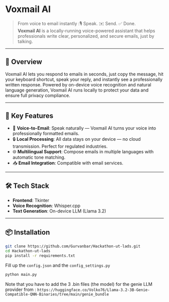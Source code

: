 # Voxmail AI

> From voice to email instantly :🎙️ Speak. ✉️ Send. ✅ Done.  
**Voxmail AI** is a locally-running voice-powered assistant that helps professionals write clear, personalized, and secure emails, just by talking.

---

## 🚀 Overview

<p>Voxmail AI lets you respond to emails in seconds, just copy the message, hit your keyboard shortcut, speak your reply, and instantly see a professionally written response. Powered by on-device voice recognition and natural language generation, Voxmail AI runs locally to protect your data and ensure full privacy compliance.

---

## 🧠 Key Features

- 🎤 **Voice-to-Email**: Speak naturally — Voxmail AI turns your voice into professionally formatted emails.
- 🔒 **Local Processing**: All data stays on your device — no cloud transmission. Perfect for regulated industries.
- 🌐 **Multilingual Support**: Compose emails in multiple languages with automatic tone matching.
- 📥 **Email Integration**: Compatible with email services.

---

## 🛠️ Tech Stack

- **Frontend**: Tkinter
- **Voice Recognition**: Whisper.cpp
- **Text Generation**: On-device LLM (Llama 3.2)

---

## 📦 Installation

```bash
git clone https://github.com/Gurvanbar/Hackathon-ut-lads.git
cd Hackathon-ut-lads
pip install -r requirements.txt
```
Fill up the `config.json` and the `config_settings.py`
```bash
python main.py
```

Note that you have to add the 3 .bin files (the model) for the genie LLM provider from : `https://huggingface.co/Volko76/Llama-3.2-3B-Genie-Compatible-QNN-Binaries/tree/main/genie_bundle`

